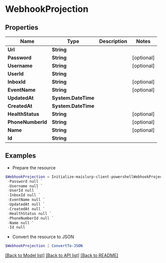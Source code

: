 # WebhookProjection
## Properties

Name | Type | Description | Notes
------------ | ------------- | ------------- | -------------
**Url** | **String** |  | 
**Password** | **String** |  | [optional] 
**Username** | **String** |  | [optional] 
**UserId** | **String** |  | 
**InboxId** | **String** |  | [optional] 
**EventName** | **String** |  | [optional] 
**UpdatedAt** | **System.DateTime** |  | 
**CreatedAt** | **System.DateTime** |  | 
**HealthStatus** | **String** |  | [optional] 
**PhoneNumberId** | **String** |  | [optional] 
**Name** | **String** |  | [optional] 
**Id** | **String** |  | 

## Examples

- Prepare the resource
```powershell
$WebhookProjection = Initialize-maislurp-client-powershellWebhookProjection  -Url null `
 -Password null `
 -Username null `
 -UserId null `
 -InboxId null `
 -EventName null `
 -UpdatedAt null `
 -CreatedAt null `
 -HealthStatus null `
 -PhoneNumberId null `
 -Name null `
 -Id null
```

- Convert the resource to JSON
```powershell
$WebhookProjection | ConvertTo-JSON
```

[[Back to Model list]](../README#documentation-for-models) [[Back to API list]](../README#documentation-for-api-endpoints) [[Back to README]](../README)

